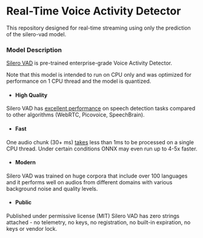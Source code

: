 # Real-Time Voice Activity Detector

This repository designed for real-time streaming using only the prediction of the silero-vad model.

### Model Description
[Silero VAD](https://github.com/snakers4/silero-vad) is pre-trained enterprise-grade Voice Activity Detector.

Note that this model is intended to run on CPU only and was optimized for performance on 1 CPU thread and the model is quantized.

- #### High Quality
Silero VAD has [excellent performance](https://github.com/snakers4/silero-vad/wiki/Quality-Metrics#vs-other-available-solutions) on speech detection tasks compared to other algorithms (WebRTC, Picovoice, SpeechBrain).


- #### Fast
One audio chunk (30+ ms) [takes](https://github.com/snakers4/silero-vad/wiki/Performance-Metrics#silero-vad-performance-metrics) less than 1ms to be processed on a single CPU thread.
Under certain conditions ONNX may even run up to 4-5x faster.

- #### Modern
Silero VAD was trained on huge corpora that include over 100 languages and it performs well on audios from different domains with various background noise and quality levels.

- #### Public
Published under permissive license (MIT) Silero VAD has zero strings attached - no telemetry, no keys, no registration, no built-in expiration, no keys or vendor lock.


